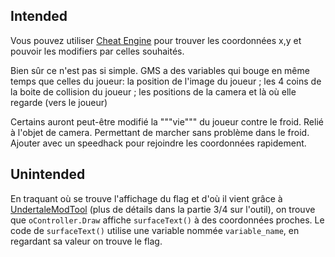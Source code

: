 ## Intended

Vous pouvez utiliser [Cheat Engine](https://www.cheatengine.org) pour trouver les coordonnées x,y et pouvoir les modifiers par celles souhaités.

Bien sûr ce n'est pas si simple. GMS a des variables qui bouge en même temps que celles du joueur: la position de l'image du joueur ; les 4 coins de la boite de collision du joueur ; les positions de la camera et là où elle regarde (vers le joueur)

Certains auront peut-être modifié la """vie""" du joueur contre le froid. Relié à l'objet de camera. Permettant de marcher sans problème dans le froid. Ajouter avec un speedhack pour rejoindre les coordonnées rapidement.

## Unintended

En traquant où se trouve l'affichage du flag et d'où il vient grâce à [UndertaleModTool](https://github.com/UnderminersTeam/UndertaleModTool) (plus de détails dans la partie 3/4 sur l'outil), on trouve que ``oController.Draw`` affiche ``surfaceText()`` à des coordonnées proches. Le code de ``surfaceText()`` utilise une variable nommée ``variable_name``, en regardant sa valeur on trouve le flag.